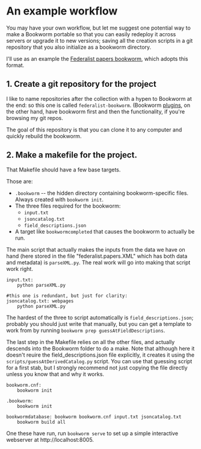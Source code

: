 # An example workflow

You may have your own workflow, but let me suggest one potential way to make a Bookworm portable so that you can easily redeploy it across servers or upgrade it to new versions; saving all the creation scripts in a git repository
that you also initialize as a bookworm directory.

I'll use as an example the [Federalist papers bookworm](https://github.com/bmschmidt/federalist-bookworm), which adopts this format.

## 1. Create a git repository for the project

I like to name repositories after the collection with a hypen to Bookworm at the end: so this one is called `federalist-bookworm`. (Bookworm [plugins](Extensions.md), on the other hand, have bookworm first and then the functionality, if you're browsing my git repos.

The goal of this repository is that you can clone it to any computer and quickly rebuild the bookworm.

## 2. Make a makefile for the project.

That Makefile should have a few base targets.

Those are:
* `.bookworm` -- the hidden directory containing bookworm-specific files. Always created with `bookworm init`. 
* The three files required for the bookworm:
    * `input.txt`
    * `jsoncatalog.txt`
    * `field_descriptions.json`
* A target like `bookwormcompleted` that causes the bookworm to actually be run.


The main script that actually makes the inputs from the data we have on hand (here stored in the file "federalist.papers.XML" which has both data and metadata) is `parseXML.py`. The real work will go into making that script work right.

```
input.txt:
	python parseXML.py

#this one is redundant, but just for clarity:
jsoncatalog.txt: webpages
	python parseXML.py

```

The hardest of the three to script automatically is `field_descriptions.json`; probably you should just write that manually, but you can get a template to work from by running `bookworm prep guessAtFieldDescriptions`.

The last step in the Makefile relies on all the other files, and actually descends into the Bookworm folder to do a make. Note that although here it doesn't reuire the field_descriptions.json file explicitly, it creates it using the `scripts/guessAtDerivedCatalog.py` script. You can use that guessing script for a first stab, but I strongly recommend not just copying the file directly unless you know that and why it works.

```
bookworm.cnf:
	bookworm init

.bookworm:
	bookworm init

bookwormdatabase: bookworm bookworm.cnf input.txt jsoncatalog.txt
	bookworm build all
```


One these have run, run `bookworm serve` to set up a simple interactive webserver at http://localhost:8005.
